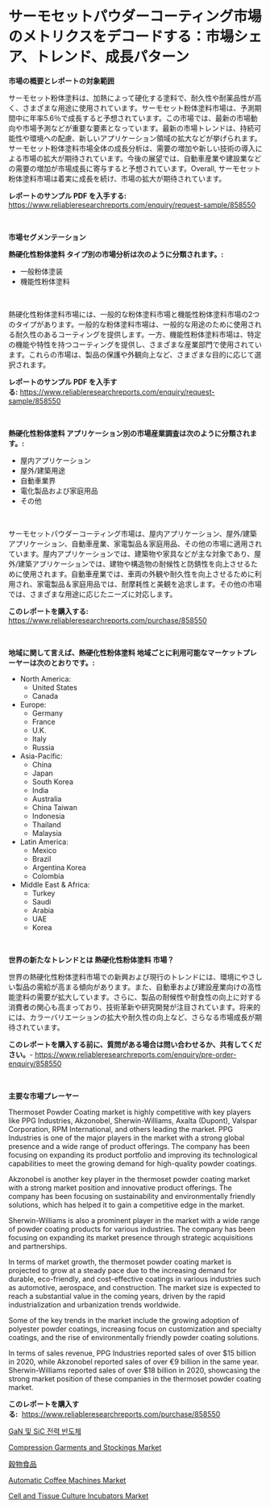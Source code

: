 <p><h1>サーモセットパウダーコーティング市場のメトリクスをデコードする：市場シェア、トレンド、成長パターン</h1></p><p><strong>市場の概要とレポートの対象範囲</strong></p>
<p><p>サーモセット粉体塗料は、加熱によって硬化する塗料で、耐久性や耐薬品性が高く、さまざまな用途に使用されています。サーモセット粉体塗料市場は、予測期間中に年率5.6％で成長すると予想されています。この市場では、最新の市場動向や市場予測などが重要な要素となっています。最新の市場トレンドは、持続可能性や環境への配慮、新しいアプリケーション領域の拡大などが挙げられます。サーモセット粉体塗料市場全体の成長分析は、需要の増加や新しい技術の導入による市場の拡大が期待されています。今後の展望では、自動車産業や建設業などの需要の増加が市場成長に寄与すると予想されています。Overall, サーモセット粉体塗料市場は着実に成長を続け、市場の拡大が期待されています。</p></p>
<p><strong>レポートのサンプル PDF を入手する:</strong> <a href="https://www.reliableresearchreports.com/enquiry/request-sample/858550">https://www.reliableresearchreports.com/enquiry/request-sample/858550</a></p>
<p>&nbsp;</p>
<p><strong>市場セグメンテーション</strong></p>
<p><strong>熱硬化性粉体塗料 タイプ別の市場分析は次のように分類されます。:</strong></p>
<p><ul><li>一般粉体塗装</li><li>機能性粉体塗料</li></ul></p>
<p>&nbsp;</p>
<p><p>熱硬化性粉体塗料市場には、一般的な粉体塗料市場と機能性粉体塗料市場の2つのタイプがあります。一般的な粉体塗料市場は、一般的な用途のために使用される耐久性のあるコーティングを提供します。一方、機能性粉体塗料市場は、特定の機能や特性を持つコーティングを提供し、さまざまな産業部門で使用されています。これらの市場は、製品の保護や外観向上など、さまざまな目的に応じて選択されます。</p></p>
<p><strong>レポートのサンプル PDF を入手する:</strong>&nbsp;<a href="https://www.reliableresearchreports.com/enquiry/request-sample/858550">https://www.reliableresearchreports.com/enquiry/request-sample/858550</a></p>
<p>&nbsp;</p>
<p><strong> 熱硬化性粉体塗料 アプリケーション別の市場産業調査は次のように分類されます。:</strong></p>
<p><ul><li>屋内アプリケーション</li><li>屋外/建築用途</li><li>自動車業界</li><li>電化製品および家庭用品</li><li>その他</li></ul></p>
<p>&nbsp;</p>
<p><p>サーモセットパウダーコーティング市場は、屋内アプリケーション、屋外/建築アプリケーション、自動車産業、家電製品＆家庭用品、その他の市場に適用されています。屋内アプリケーションでは、建築物や家具などが主な対象であり、屋外/建築アプリケーションでは、建物や構造物の耐候性と防錆性を向上させるために使用されます。自動車産業では、車両の外観や耐久性を向上させるために利用され、家電製品＆家庭用品では、耐摩耗性と美観を追求します。その他の市場では、さまざまな用途に応じたニーズに対応します。</p></p>
<p><strong>このレポートを購入する:</strong>&nbsp; <a href="https://www.reliableresearchreports.com/purchase/858550">https://www.reliableresearchreports.com/purchase/858550</a></p>
<p>&nbsp;</p>
<p><strong>地域に関して言えば、熱硬化性粉体塗料 地域ごとに利用可能なマーケットプレーヤーは次のとおりです。:</strong></p>
<p><ul>
    <li>
        North America:
        <ul>
            <li>United States</li>
            <li>Canada</li>
        </ul>
    </li>
    <li>
        Europe:
        <ul>
            <li>Germany</li>
            <li>France</li>
            <li>U.K.</li>
            <li>Italy</li>
            <li>Russia</li>
        </ul>
    </li>
    <li>
        Asia-Pacific:
        <ul>
            <li>China</li>
            <li>Japan</li>
            <li>South Korea</li>
            <li>India</li>
            <li>Australia</li>
            <li>China Taiwan</li>
            <li>Indonesia</li>
            <li>Thailand</li>
            <li>Malaysia</li>
        </ul>
    </li>
    <li>
        Latin America:
        <ul>
            <li>Mexico</li>
            <li>Brazil</li>
            <li>Argentina Korea</li>
            <li>Colombia</li>
        </ul>
    </li>
    <li>
        Middle East & Africa:
        <ul>
            <li>Turkey</li>
            <li>Saudi</li>
            <li>Arabia</li>
            <li>UAE</li>
            <li>Korea</li>
        </ul>
    </li>
    </ul></p>
<p>&nbsp;</p>
<p><strong>世界の新たなトレンドとは 熱硬化性粉体塗料 市場？</strong></p>
<p><p>世界の熱硬化性粉体塗料市場での新興および現行のトレンドには、環境にやさしい製品の需給が高まる傾向があります。また、自動車および建設産業向けの高性能塗料の需要が拡大しています。さらに、製品の耐候性や耐食性の向上に対する消費者の関心も高まっており、技術革新や研究開発が注目されています。将来的には、カラーバリエーションの拡大や耐久性の向上など、さらなる市場成長が期待されています。</p></p>
<p><strong>このレポートを購入する前に、質問がある場合は問い合わせるか、共有してください。</strong>- <a href="https://www.reliableresearchreports.com/enquiry/pre-order-enquiry/858550">https://www.reliableresearchreports.com/enquiry/pre-order-enquiry/858550</a></p>
<p>&nbsp;</p>
<p><strong>主要な市場プレーヤー</strong></p>
<p><p>Thermoset Powder Coating market is highly competitive with key players like PPG Industries, Akzonobel, Sherwin-Williams, Axalta (Dupont), Valspar Corporation, RPM International, and others leading the market. PPG Industries is one of the major players in the market with a strong global presence and a wide range of product offerings. The company has been focusing on expanding its product portfolio and improving its technological capabilities to meet the growing demand for high-quality powder coatings.</p><p>Akzonobel is another key player in the thermoset powder coating market with a strong market position and innovative product offerings. The company has been focusing on sustainability and environmentally friendly solutions, which has helped it to gain a competitive edge in the market.</p><p>Sherwin-Williams is also a prominent player in the market with a wide range of powder coating products for various industries. The company has been focusing on expanding its market presence through strategic acquisitions and partnerships.</p><p>In terms of market growth, the thermoset powder coating market is projected to grow at a steady pace due to the increasing demand for durable, eco-friendly, and cost-effective coatings in various industries such as automotive, aerospace, and construction. The market size is expected to reach a substantial value in the coming years, driven by the rapid industrialization and urbanization trends worldwide.</p><p>Some of the key trends in the market include the growing adoption of polyester powder coatings, increasing focus on customization and specialty coatings, and the rise of environmentally friendly powder coating solutions.</p><p>In terms of sales revenue, PPG Industries reported sales of over $15 billion in 2020, while Akzonobel reported sales of over €9 billion in the same year. Sherwin-Williams reported sales of over $18 billion in 2020, showcasing the strong market position of these companies in the thermoset powder coating market.</p></p>
<p><strong>このレポートを購入する:</strong>&nbsp;&nbsp;<a href="https://www.reliableresearchreports.com/purchase/858550">https://www.reliableresearchreports.com/purchase/858550</a></p>
<p><p><a href="https://github.com/sougarounis/Market-Research-Report-List-3/blob/main/94466374435.md">GaN 및 SiC 전력 반도체</a></p><p><a href="https://github.com/nathandecarvalho/Market-Research-Report-List-2/blob/main/compression-garments-and-stockings-market.md">Compression Garments and Stockings Market</a></p><p><a href="https://github.com/oqoeusbvpadwjs08/Market-Research-Report-List-1/blob/main/12439344904.md">穀物食品</a></p><p><a href="https://github.com/julyju69/Market-Research-Report-List-2/blob/main/automatic-coffee-machines-market.md">Automatic Coffee Machines Market</a></p><p><a href="https://issuu.com/reportprime-2/docs/cell-and-tissue-culture-incubators-market-size-203">Cell and Tissue Culture Incubators Market</a></p></p>